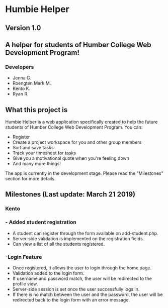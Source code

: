 # Humbie Helper
## Version 1.0

## A helper for students of Humber College Web Development Program!

### Developers

- Jenna G.
- Roengten Mark M.
- Kento K.
- Ryan R.


## What this project is

Humbie Helper is a web application specifically created to help the future students of Humber College Web Development Program. You can:
- Register
- Create a project workspace for you and other group members
- Sort and save tasks
- Track your timesheet for tasks
- Give you a motivational quote when you're feeling down
- And many more things!

The app is currently in the development stage. Please read the "Milestones" section for more details.

## Milestones (Last update: March 21 2019)

### Kento
### - Added student registration
- A student can register through the form available on add-student.php.
- Server-side validation is implemented on the registration fields. 
- Can view a list of all the students registered.

### -Login Feature
- Once registered, it allows the user to login through the home page.
- Validation added to the login form. 
- If username and password match, the user will be redirected to the profile view.
- Server-side session is set once the user successfully logs in.
- If there is no match between the user and the password, the user will be redirected back to the login form with an error message.


